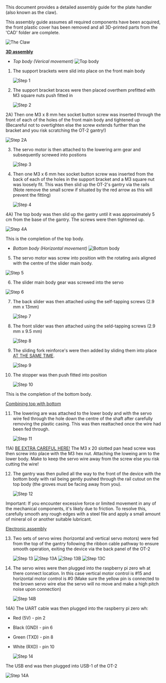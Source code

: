 This document provides a detailed assembly guide for the plate handler (also known as the claw).

This assembly guide assumes all required components have been acquired, the front plastic cover has been removed and all 3D-printed parts from the 'CAD' folder are complete.

![The Claw](CAD_Files/Claw_numbered.jpg)

<ins>**3D assembly**</ins>

* *Top body (Verical movement)* 
  ![Top body](Images/Top_body.png)
1) The support brackets were slid into place on the front main body
   
   ![Step 1](Images/Step_1.jpg)

2) The support bracket braces were then placed overthem prefitted with M3 square nuts push fitted in
   
   ![Step 2](Images/Step_2.jpg)

2A) Then one M3 x 8 mm hex socket button screw was inserted through the front of each of the holes of the front main body and tightened up (Becareful not to overtighten else the screw extends further than the bracket and you risk scratching the OT-2 gantry!)

  ![Step 2A](Images/Step_2A.jpg)

3) The servo motor is then attached to the lowering arm gear and subsequently screwed into postions

   ![Step 3](Images/Step_3.jpg)

4) Then one M3 x 6 mm hex socket button screw was inserted from the back of each of the holes in the support bracket and a M3 square nut was loosely fit. This was then slid up the OT-2's gantry via the rails (Note remove the small screw if situated by the red arrow as this will prevent the fitting)

    ![Step 4](Images/Step_4.jpg)

4A) The top body was then slid up the gantry until it was approximately 5 cm from the base of the gantry. The screws were then tightened up.

  ![Step 4A](Images/Step_4A.jpg)

This is the completion of the top body.

* *Bottom body (Horizontal movement)* 
   ![Bottom body](Images/Bottom_body.png)

5) The servo motor was screw into position with the rotating axis aligned with the centre of the slider main body.

  ![Step 5](Images/Step_5.jpg)

6) The slider main body gear was screwed into the servo

  ![Step 6](Images/Step_6.jpg)

7) The back slider was then attached using the self-tapping screws (2.9 mm x 13mm)

   ![Step 7](Images/Step_7.jpg)

8) The front slider was then attached using the seld-tapping screws (2.9 mm x 9.5 mm)

   ![Step 8](Images/Step_8.jpg)

9) The sliding fork reinforce's were then added by sliding them into place <ins>AT THE SAME TIME</ins>.

    ![Step 9](Images/Step_9.jpg)

10) The stopper was then push fitted into position

    ![Step 10](Images/Step_10.jpg)

This is the completion of the bottom body.

<ins> Combining top with bottom </ins>

11) The lowering are was attached to the lower body and with the servo wire fed through the hole down the centre of the shaft after carefully removing the plastic casing. This was then reattached once the wire had been fed through.

    ![Step 11](Images/Step_11.jpg)

11A) <ins>BE EXTRA CAREFUL HERE!</ins> The M3 x 20 slotted pan head screw was then screw into place with the M3 hex nut. Attaching the loweing arm to the lower body. Make to keep the servo wire away from the screw else you risk cutting the wire!

12) The gantry was then pulled all the way to the front of the device with the bottom body with rail being gently pushed through the rail cutout on the top body (the groves must be facing away from you).

    ![Step 12](Images/Step_12.jpg)

Important: If you encounter excessive force or limited movement in any of the mechanical components, it's likely due to friction. To resolve this, carefully smooth any rough edges with a steel file and apply a small amount of mineral oil or another suitable lubricant.

<ins>Electronic assembly</ins>

13) Two sets of servo wires (horizontal and vertical servo motors) were fed from the top of the gantry following the ribbon cable pathway to ensure smooth operation, exiting the device via the back panel of the OT-2

    ![Step 13](Images/Step_13.jpg)
    ![Step 13A](Images/Step_13A.jpg)
    ![Step 13B](Images/Step_13B.jpg)
    ![Step 13C](Images/Step_13C.jpg)

14) The servo wires were then plugged into the raspberry pi zero wh at there connect location. In this case vertical motor control is #15 and horizontal motor control is #0 (Make sure the yellow pin is connected to the brown servo wire else the servo will no move and make a high pitch noise upon connection)

    ![Step 14B](Images/Step_14B.jpg)

14A) The UART cable was then plugged into the raspberry pi zero wh:
  - Red (5V) - pin 2
  - Black (GND) - pin 6
  - Green (TXD) - pin 8
  - White (RXD) - pin 10

    ![Step 14](Images/Step_14.jpg)

The USB end was then plugged into USB-1 of the OT-2

   ![Step 14A](Images/Step_14A.jpg)


